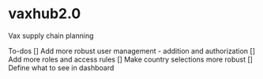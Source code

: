 # vaxhub2.0
Vax supply chain planning

To-dos
[] Add more robust user management - addition and authorization
[] Add more roles and access rules
[] Make country selections more robust
[] Define what to see in dashboard